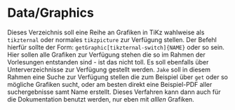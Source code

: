 # Data/Graphics
Dieses Verzeichnis soll eine Reihe an Grafiken in TiKz wahlweise als `tikzternal` oder normales `tikzpicture` zur Verfügung stellen.
Der Befehl hierfür sollte der Form: `getGraphic[tikzternal-switch]{NAME}` oder so sein.
Hier sollen alle Grafiken zur Verfügung stehen die so im Rahmen der Vorlesungen entstanden sind - ist das nicht toll.
Es soll ebenfalls über Unterverzeichnisse zur Verfügung gestellt werden.
`Jake` soll in diesem Rahmen eine Suche zur Verfügung stellen die zum Beispiel über `get` oder so mögliche Grafiken
sucht, oder am besten direkt eine Beispiel-PDF aller suchergebnisse samt Name erstellt. Dieses Verfahren kann dann auch
für die Dokumentation benutzt werden, nur eben mit *alllen* Grafiken.
